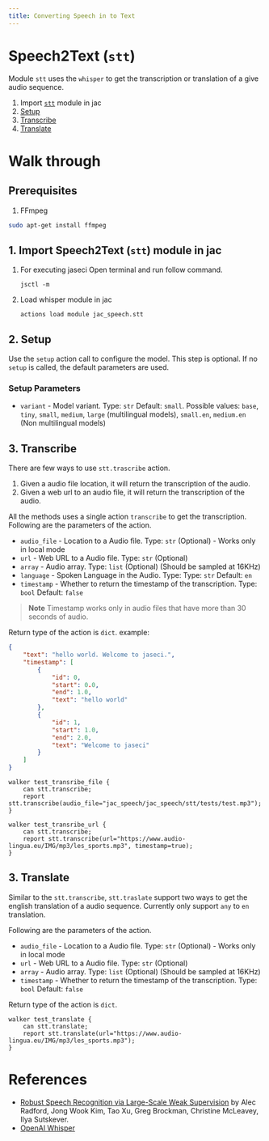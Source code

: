 ```yaml
---
title: Converting Speech in to Text
---
```


# **Speech2Text (`stt`)**

Module `stt` uses the `whisper` to get the transcription or translation of a give audio sequence.

1. Import [`stt`](#1-import-speech2text-stt-module-in-jac) module in jac
2. [Setup](#2-Setup)
2. [Transcribe](#3-Transcribe)
3. [Translate](#4-Translate)

# **Walk through**

## Prerequisites
1. FFmpeg
```bash
sudo apt-get install ffmpeg
```

## **1. Import Speech2Text (`stt`) module in jac**
1. For executing jaseci Open terminal and run follow command.
    ```
    jsctl -m
    ```
2.  Load whisper module in jac
    ```
    actions load module jac_speech.stt
    ```

## **2. Setup**
Use the `setup` action call to configure the model.
This step is optional.
If no `setup` is called, the default parameters are used.
### Setup Parameters
* `variant` - Model variant. Type: `str` Default: `small`. Possible values: `base`, `tiny`, `small`, `medium`, `large` (multilingual models), `small.en`, `medium.en` (Non multilingual models)

## **3. Transcribe**
There are few ways to use `stt.trascribe` action.
1. Given a audio file location, it will return the transcription of the audio.
2. Given a web url to an audio file, it will return the transcription of the audio.

All the methods uses a single action `transcribe` to get the transcription. Following are the parameters of the action.
* `audio_file` - Location to a Audio file. Type: `str` (Optional) - Works only in local mode
* `url` - Web URL to a Audio file. Type: `str` (Optional)
* `array` - Audio array. Type: `list` (Optional) (Should be sampled at 16KHz)
* `language` - Spoken Language in the Audio. Type: Type: `str` Default: `en`
* `timestamp` - Whether to return the timestamp of the transcription. Type: `bool` Default: `false`

> **Note**
> Timestamp works only in audio files that have more than 30 seconds of audio.

Return type of the action is `dict`.
example:
```json
{
    "text": "hello world. Welcome to jaseci.",
    "timestamp": [
        {
            "id": 0,
            "start": 0.0,
            "end": 1.0,
            "text": "hello world"
        },
        {
            "id": 1,
            "start": 1.0,
            "end": 2.0,
            "text": "Welcome to jaseci"
        }
    ]
}
```

```jac
walker test_transribe_file {
    can stt.transcribe;
    report stt.transcribe(audio_file="jac_speech/jac_speech/stt/tests/test.mp3");
}

walker test_transribe_url {
    can stt.transcribe;
    report stt.transcribe(url="https://www.audio-lingua.eu/IMG/mp3/les_sports.mp3", timestamp=true);
}
```

## **3. Translate**
Similar to the `stt.transcribe`, `stt.traslate` support two ways to get the english translation of a audio sequence. Currently only support `any` to `en` translation.

Following are the parameters of the action.
* `audio_file` - Location to a Audio file. Type: `str` (Optional) - Works only in local mode
* `url` - Web URL to a Audio file. Type: `str` (Optional)
* `array` - Audio array. Type: `list` (Optional) (Should be sampled at 16KHz)
* `timestamp` - Whether to return the timestamp of the transcription. Type: `bool` Default: `false`

Return type of the action is `dict`.

```jac
walker test_translate {
    can stt.translate;
    report stt.translate(url="https://www.audio-lingua.eu/IMG/mp3/les_sports.mp3");
}
```
# **References**
* [Robust Speech Recognition via Large-Scale Weak Supervision](https://cdn.openai.com/papers/whisper.pdf) by Alec Radford, Jong Wook Kim, Tao Xu, Greg Brockman, Christine McLeavey, Ilya Sutskever.
* [OpenAI Whisper](https://openai.com/blog/whisper/)
